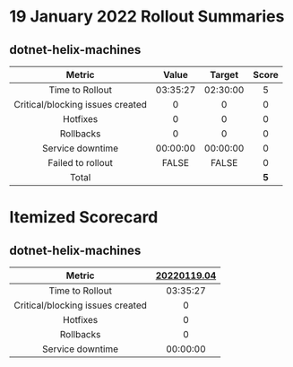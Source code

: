 # 19 January 2022 Rollout Summaries

## dotnet-helix-machines

|              Metric              |   Value  |  Target  |   Score   |
|:--------------------------------:|:--------:|:--------:|:---------:|
| Time to Rollout                  | 03:35:27 | 02:30:00 |     5     |
| Critical/blocking issues created |     0    |    0     |     0     |
| Hotfixes                         |     0    |    0     |     0     |
| Rollbacks                        |     0    |    0     |     0     |
| Service downtime                 | 00:00:00 | 00:00:00 |     0     |
| Failed to rollout                |   FALSE  |   FALSE  |     0     |
| Total                            |          |          |   **5**   |


# Itemized Scorecard

## dotnet-helix-machines

| Metric | [20220119.04](https://dev.azure.com/dnceng/7ea9116e-9fac-403d-b258-b31fcf1bb293/_build/results?buildId=1560805) |
|:-----:|:-----:|
| Time to Rollout | 03:35:27 |
| Critical/blocking issues created | 0 |
| Hotfixes | 0 |
| Rollbacks | 0 |
| Service downtime | 00:00:00 |

